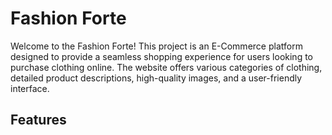 # Fashion Forte

Welcome to the Fashion Forte! This project is an E-Commerce platform designed to provide a seamless shopping experience for users looking to purchase clothing online. The website offers various categories of clothing, detailed product descriptions, high-quality images, and a user-friendly interface.

## Features
